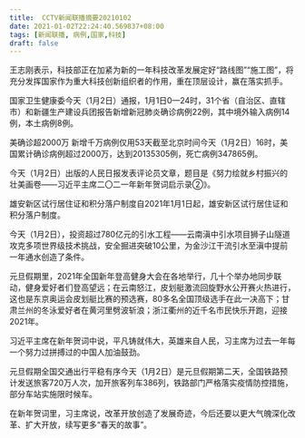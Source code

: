 ```yaml
---
title:  CCTV新闻联播摘要20210102
date: 2021-01-02T22:24:40.569837+08:00
tags: [新闻联播, 病例,国家,科技]
draft: false
---
```


王志刚表示，<span class="keywords_content"><span class="keywords_fund">科技</span></span>部正在加紧为新的一年<span class="keywords_content"><span class="keywords_fund">科技</span></span>改革发展定好“路线图”“施工图”，将充分发挥<span class="keywords_content">国家</span>作为重大<span class="keywords_content"><span class="keywords_fund">科技</span></span>创新组织者的作用，重在顶层设计，赢在落实抓手。

<span class="keywords_content">国家</span>卫生健康委今天（1月2日）通报，1月1日0—24时，31个省（自治区、直辖市）和新疆生产建设兵团报告新增新冠肺炎确诊<span class="keywords_content">病例</span>22例，其中境外输入<span class="keywords_content">病例</span>14例，本土<span class="keywords_content">病例</span>8例。

美确诊超2000万 新增千万<span class="keywords_content">病例</span>仅用53天截至北京时间今天（1月2日）16时，美国累计确诊<span class="keywords_content">病例</span>超过2000万，达到20135305例，死亡<span class="keywords_content">病例</span>347865例。

今天（1月2日）出版的人民日报发表评论员文章，题目是《努力绘就乡村振兴的壮美画卷——习近平主席二〇二一年新年贺词启示录②》。

雄安新区试行居住证和积分落户制度自2021年1月1日起，雄安新区试行居住证和积分落户制度。

今天（1月2日），投资超过780亿元的引水工程——云南滇中引水项目狮子山隧道攻克多项世界级技术挑战，安全掘进突破10公里，为金沙江干流引水至滇中提前一年通水创造了条件。

元旦假期里，2021年全国新年登高健身大会在各地举行，几十个举办地同步联动，健身爱好者们登高望远；在云南怒江，皮划艇激流回旋野水公开赛火热进行，这也是东京奥运会皮划艇比赛的预选赛，80多名全国顶级选手在此一决高下；甘肃兰州的冬泳爱好者在黄河里劈波斩浪；浙江衢州的近千名市民快乐开跑，迎接2021年。

习近平主席在新年贺词中说，平凡铸就伟大，英雄来自人民，习主席为过去一年每一个努力过拼搏过的中国人加油鼓劲。

元旦假期全国交通出行平稳有序今天（1月2日）是元旦假期第二天，全国铁路预计发送旅客720万人次，加开旅客列车386列，铁路部门严格落实疫情防控措施，部分车站实施限时候车。

在新年贺词里，习主席说，改革开放创造了发展奇迹，今后还要以更大气魄深化改革、扩大开放，续写更多“春天的故事”。

